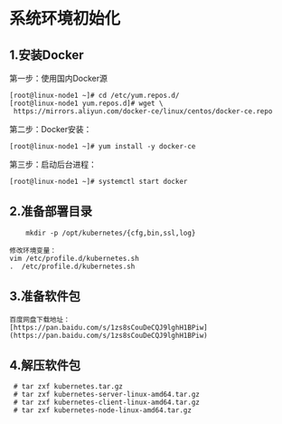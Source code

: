 
# 系统环境初始化

## 1.安装Docker

第一步：使用国内Docker源
```
[root@linux-node1 ~]# cd /etc/yum.repos.d/
[root@linux-node1 yum.repos.d]# wget \
 https://mirrors.aliyun.com/docker-ce/linux/centos/docker-ce.repo
 ```

第二步：Docker安装：
```
[root@linux-node1 ~]# yum install -y docker-ce
```

第三步：启动后台进程：
```
[root@linux-node1 ~]# systemctl start docker
```

## 2.准备部署目录
```
    mkdir -p /opt/kubernetes/{cfg,bin,ssl,log}
```
    修改环境变量：
    vim /etc/profile.d/kubernetes.sh
    .  /etc/profile.d/kubernetes.sh

## 3.准备软件包
```
百度网盘下载地址：
[https://pan.baidu.com/s/1zs8sCouDeCQJ9lghH1BPiw](https://pan.baidu.com/s/1zs8sCouDeCQJ9lghH1BPiw)
```

## 4.解压软件包
```
 # tar zxf kubernetes.tar.gz 
 # tar zxf kubernetes-server-linux-amd64.tar.gz 
 # tar zxf kubernetes-client-linux-amd64.tar.gz
 # tar zxf kubernetes-node-linux-amd64.tar.gz
```



